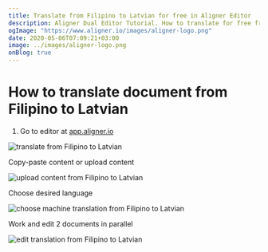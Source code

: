 ```yaml
---
title: Translate from Filipino to Latvian for free in Aligner Editor
description: Aligner Dual Editor Tutorial. How to translate for free from Filipino to Latvian. Aligner is multilingual document management platform. 
ogImage: "https://www.aligner.io/images/aligner-logo.png"
date: 2020-05-06T07:09:21+03:00
image: ../images/aligner-logo.png
onBlog: true
---
```


# How to translate document from Filipino to Latvian

1. Go to editor at [app.aligner.io](https://app.aligner.io "Aligner App web page")

![translate from Filipino to Latvian](../aligner-blank-editor.png "translate from Filipino to Latvian")

Copy-paste content or upload content

![upload content from Filipino to Latvian](../aligner-uploaded-document.png "upload content from Filipino to Latvian")

Choose desired language

![choose machine translation from Filipino to Latvian](../aligner-language-dropdown.png "choose machine translation from Filipino to Latvian")

Work and edit 2 documents in parallel

![edit translation from Filipino to Latvian](../aligner-double-sitded-editor.png "edit translation from Filipino to Latvian")

